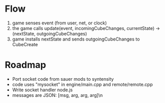Flow
====
1. game senses event (from user, net, or clock)
1. the game calls update(event, incomingCubeChanges, currentState) -> (nextState, outgoingCubeChanges)
1. game installs nextState and sends outgoingCubeChanges to CubeCreate


Roadmap
====
* Port socket code from sauer mods to syntensity
 * code uses "mysocket" in engine/main.cpp and remote/remote.cpp
* Write socket handler node.js
* messages are JSON: [msg, arg, arg, arg]\n
